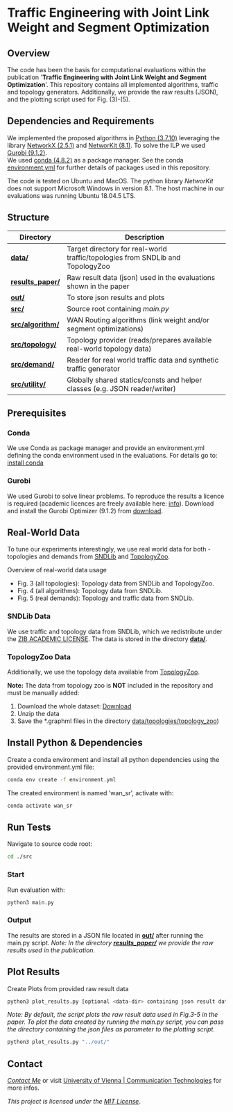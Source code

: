 # Traffic Engineering with Joint Link Weight and Segment Optimization

## Overview 
The code has been the basis for computational evaluations within the publication '**Traffic Engineering with Joint Link Weight and Segment Optimization**'.
This repository contains all implemented algorithms, traffic and topology generators. Additionally, we provide the raw results (JSON), and the plotting script used for Fig. (3)-(5).

## Dependencies and Requirements
We implemented the proposed algorithms in [Python (3.7.10)](https://www.python.org/downloads/release/python-3710/) leveraging the library [NetworkX (2.5.1)](https://networkx.github.io/documentation/networkx-2.4/) and [NetworKit (8.1)](https://github.com/networkit/networkit). 
To solve the ILP we used [Gurobi (9.1.2)](https://www.gurobi.com/downloads/gurobi-software/).  
We used [conda (4.8.2)](https://anaconda.org/anaconda/beautifulsoup4/files?version=4.8.2) as a package manager. See the conda [environment.yml](environment.yml) for further details of packages used in this repository.

The code is tested on Ubuntu and MacOS. The python library *NetworKit* does not support Microsoft Windows in version 8.1.
The host machine in our evaluations was running Ubuntu 18.04.5 LTS.

## Structure

| Directory                           | Description                                                                     |
|-------------------------------------|---------------------------------------------------------------------------------|
| **[data/](data)**                   | Target directory for real-world traffic/topologies from SNDLib and TopologyZoo  |
| **[results_paper/](results_paper)** | Raw result data (json) used in the evaluations shown in the paper               |
| **[out/](src)**                     | To store json results and plots                                                 |
| **[src/](src)**                     | Source root containing *main.py*                                                |
| **[src/algorithm/](src/algorithm)** | WAN Routing algorithms (link weight and/or segment optimizations)               |
| **[src/topology/](src/topology)**   | Topology provider (reads/prepares available real-world topology data)           |
| **[src/demand/](src/demand)**       | Reader for real world traffic data and synthetic traffic generator              |
| **[src/utility/](src/utility)**     | Globally shared statics/consts and helper classes (e.g. JSON reader/writer)     |

## Prerequisites
### Conda
We use Conda as package manager and provide an environment.yml defining the conda environment used in the evaluations.
For details go to: [install conda](https://docs.conda.io/projects/conda/en/latest/user-guide/install/)

### Gurobi
We used Gurobi to solve linear problems. To reproduce the results a licence is required (academic licences are freely available here: 
[info](https://www.gurobi.com/academia/academic-program-and-licenses/)). 
Download and install the Gurobi Optimizer (9.1.2) from [download](https://www.gurobi.com/downloads/).

## Real-World Data
To tune our experiments interestingly, we use real world data for both - topologies and demands from [SNDLib](http://sndlib.zib.de/home.action) and [TopologyZoo](http://www.topology-zoo.org/dataset.html).

Overview of real-world data usage
* Fig. 3 (all topologies): Topology data from SNDLib and TopologyZoo.
* Fig. 4 (all algorithms): Topology data from SNDLib.
* Fig. 5 (real demands): Topology and traffic data from SNDLib.

### SNDLib Data
We use traffic and topology data from SNDLib, which we redistribute under the [ZIB ACADEMIC LICENSE](data/LICENSE_SNDLib).
The data is stored in the directory **[data/](data)**.

### TopologyZoo Data
Additionally, we use the topology data available from [TopologyZoo](http://www.topology-zoo.org/dataset.html).

**Note:** The data from topology zoo is **NOT** included in the repository and must be manually added:
1. Download the whole dataset: [Download](http://www.topology-zoo.org/files/archive.zip)
2. Unzip the data
3. Save the *.graphml files in the directory [data/topologies/topology_zoo](data/topologies/topology_zoo/))

## Install Python & Dependencies
Create a conda environment and install all python dependencies using the provided environment.yml file:
```bash
conda env create -f environment.yml
```
The created environment is named 'wan_sr', activate with:
```bash
conda activate wan_sr
```

## Run Tests
Navigate to source code root:
```bash
cd ./src
```

### Start 
Run evaluation with:
```bash
python3 main.py
```

### Output
The results are stored in a JSON file located in **[out/](src)** after running the main.py script.
*Note: In the directory **[results_paper/](results_paper)** we provide the raw results used in the publication.*

## Plot Results
Create Plots from provided raw result data 
```bash
python3 plot_results.py [optional <data-dir> containing json result data]
```
*Note: By default, the script plots the raw result data used in Fig.3-5 in the paper. To plot the data created by running the main.py script, you can pass the directory containing the json files as parameter to the plotting script.* 
```bash
python3 plot_results.py "../out/"
```


## Contact
*[Contact Me](mailto:thomas.fenz@univie.ac.at)* or visit [University of Vienna | Communication Technologies](https://ct.cs.univie.ac.at/) for more infos.

*This project is licensed under the [MIT License](LICENSE)*.

